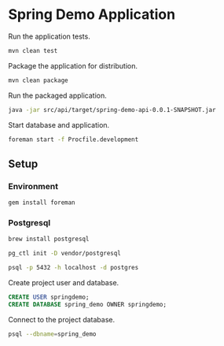 # Spring Demo Application

Run the application tests.

``` bash
mvn clean test
```

Package the application for distribution.

``` bash
mvn clean package
```

Run the packaged application.

``` bash
java -jar src/api/target/spring-demo-api-0.0.1-SNAPSHOT.jar
```

Start database and application.

``` bash
foreman start -f Procfile.development
```

## Setup

### Environment

``` bash
gem install foreman
```

### Postgresql

``` bash
brew install postgresql
```

``` bash
pg_ctl init -D vendor/postgresql
```

``` bash
psql -p 5432 -h localhost -d postgres
```

Create project user and database.

``` sql
CREATE USER springdemo;
CREATE DATABASE spring_demo OWNER springdemo;
```

Connect to the project database.

``` bash
psql --dbname=spring_demo
```
